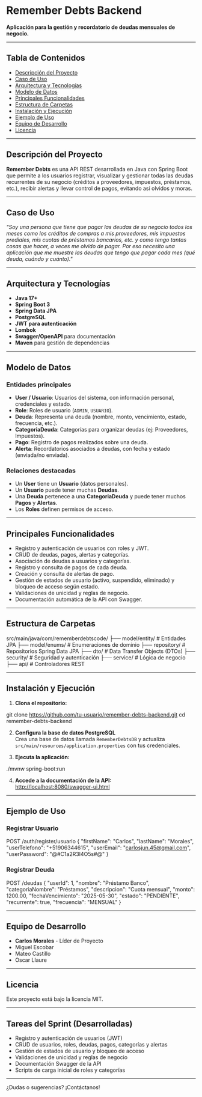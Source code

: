 # Remember Debts Backend

**Aplicación para la gestión y recordatorio de deudas mensuales de negocio.**

---

## Tabla de Contenidos

- [Descripción del Proyecto](#descripción-del-proyecto)
- [Caso de Uso](#caso-de-uso)
- [Arquitectura y Tecnologías](#arquitectura-y-tecnologías)
- [Modelo de Datos](#modelo-de-datos)
- [Principales Funcionalidades](#principales-funcionalidades)
- [Estructura de Carpetas](#estructura-de-carpetas)
- [Instalación y Ejecución](#instalación-y-ejecución)
- [Ejemplo de Uso](#ejemplo-de-uso)
- [Equipo de Desarrollo](#equipo-de-desarrollo)
- [Licencia](#licencia)

---

## Descripción del Proyecto

**Remember Debts** es una API REST desarrollada en Java con Spring Boot que permite a los usuarios registrar, visualizar y gestionar todas las deudas recurrentes de su negocio (créditos a proveedores, impuestos, préstamos, etc.), recibir alertas y llevar control de pagos, evitando así olvidos y moras.

---

## Caso de Uso

_"Soy una persona que tiene que pagar las deudas de su negocio todos los meses como los créditos de compras a mis proveedores, mis impuestos prediales, mis cuotas de préstamos bancarios, etc. y como tengo tantas cosas que hacer, a veces me olvido de pagar. Por eso necesito una aplicación que me muestre las deudas que tengo que pagar cada mes (qué deuda, cuándo y cuánto)."_

---

## Arquitectura y Tecnologías

- **Java 17+**
- **Spring Boot 3**
- **Spring Data JPA**
- **PostgreSQL**
- **JWT para autenticación**
- **Lombok**
- **Swagger/OpenAPI** para documentación
- **Maven** para gestión de dependencias

---

## Modelo de Datos

### Entidades principales

- **User / Usuario**: Usuarios del sistema, con información personal, credenciales y estado.
- **Role**: Roles de usuario (`ADMIN`, `USUARIO`).
- **Deuda**: Representa una deuda (nombre, monto, vencimiento, estado, frecuencia, etc.).
- **CategoriaDeuda**: Categorías para organizar deudas (ej: Proveedores, Impuestos).
- **Pago**: Registro de pagos realizados sobre una deuda.
- **Alerta**: Recordatorios asociados a deudas, con fecha y estado (enviada/no enviada).

### Relaciones destacadas

- Un **User** tiene un **Usuario** (datos personales).
- Un **Usuario** puede tener muchas **Deudas**.
- Una **Deuda** pertenece a una **CategoriaDeuda** y puede tener muchos **Pagos** y **Alertas**.
- Los **Roles** definen permisos de acceso.

---

## Principales Funcionalidades

- Registro y autenticación de usuarios con roles y JWT.
- CRUD de deudas, pagos, alertas y categorías.
- Asociación de deudas a usuarios y categorías.
- Registro y consulta de pagos de cada deuda.
- Creación y consulta de alertas de pago.
- Gestión de estados de usuario (activo, suspendido, eliminado) y bloqueo de acceso según estado.
- Validaciones de unicidad y reglas de negocio.
- Documentación automática de la API con Swagger.

---

## Estructura de Carpetas

src/main/java/com/rememberdebtscode/
├── model/entity/ # Entidades JPA
├── model/enums/ # Enumeraciones de dominio
├── repository/ # Repositorios Spring Data JPA
├── dto/ # Data Transfer Objects (DTOs)
├── security/ # Seguridad y autenticación
├── service/ # Lógica de negocio
├── api/ # Controladores REST

---

## Instalación y Ejecución

1. **Clona el repositorio:**

git clone https://github.com/tu-usuario/remember-debts-backend.git
cd remember-debts-backend

2. **Configura la base de datos PostgreSQL**  
   Crea una base de datos llamada `RememberDebtsDB` y actualiza `src/main/resources/application.properties` con tus credenciales.

3. **Ejecuta la aplicación:**

./mvnw spring-boot:run

4. **Accede a la documentación de la API:**  
   [http://localhost:8080/swagger-ui.html](http://localhost:8080/swagger-ui.html)

---

## Ejemplo de Uso

### Registrar Usuario

POST /auth/register/usuario
{
"firstName": "Carlos",
"lastName": "Morales",
"userTelefono": "+51906344615",
"userEmail": "carlosjun.45@gmail.com",
"userPassword": "@#C1a2R3l4O5s#@"
}

### Registrar Deuda

POST /deudas
{
"userId": 1,
"nombre": "Préstamo Banco",
"categoriaNombre": "Préstamos",
"descripcion": "Cuota mensual",
"monto": 1200.00,
"fechaVencimiento": "2025-05-30",
"estado": "PENDIENTE",
"recurrente": true,
"frecuencia": "MENSUAL"
}

---

## Equipo de Desarrollo

- **Carlos Morales** - Líder de Proyecto
- Miguel Escobar
- Mateo Castillo
- Oscar Llaure

---

## Licencia

Este proyecto está bajo la licencia MIT.

---

## Tareas del Sprint (Desarrolladas)

- Registro y autenticación de usuarios (JWT)
- CRUD de usuarios, roles, deudas, pagos, categorías y alertas
- Gestión de estados de usuario y bloqueo de acceso
- Validaciones de unicidad y reglas de negocio
- Documentación Swagger de la API
- Scripts de carga inicial de roles y categorías

---

¿Dudas o sugerencias? ¡Contáctanos!
